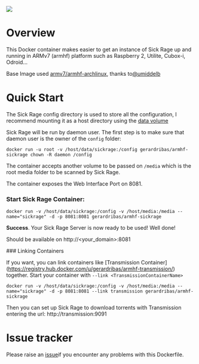 ![](https://www.docker.com/sites/all/themes/docker/assets/images/logo.png)
# Overview

This Docker container makes easier to get an instance of Sick Rage up and running in ARMv7 (armhf) platform such as Raspberry 2, Utilite, Cubox-i, Odroid...

Base Image used [armv7/armhf-archlinux](https://registry.hub.docker.com/u/armv7/armhf-archlinux/), thanks to[@umiddelb](https://github.com/umiddelb)

# Quick Start

The Sick Rage config directory is used to store all the configuration, I recommend mounting it as a host directory using the [data volume](https://docs.docker.com/userguide/dockervolumes/#mount-a-host-directory-as-a-data-volume)
	
Sick Rage will be run by daemon user. The first step is to make sure that daemon user is the owner of the ```config``` folder:
	
	docker run -u root -v /host/data/sickrage:/config gerardribas/armhf-sickrage chown -R daemon /config

The container accepts another volume to be passed on ```/media``` which is the root media folder to be scanned by Sick Rage.

The container exposes the Web Interface Port on 8081.

### Start Sick Rage Container:

	docker run -v /host/data/sickrage:/config -v /host/media:/media --name="sickrage" -d -p 8081:8081 gerardribas/armhf-sickrage

**Success**. Your Sick Rage Server is now ready to be used! Well done! 

Should be available on http://<your_domain>:8081

### Linking Containers

If you want, you can link containers like [Transmission Container] (https://registry.hub.docker.com/u/gerardribas/armhf-transmission/) together. Start your container with ```--link <TransmissionContainerName>``` 

	docker run -v /host/data/sickrage:/config -v /host/media:/media --name="sickrage" -d -p 8081:8081 --link transmission gerardribas/armhf-sickrage

Then you can set up Sick Rage to download torrents with Transmission entering the url: http://transmission:9091

# Issue tracker

Please raise an [issue](https://github.com/GerardRibas/armhf-sickrage/issues/new)if you encounter any problems with this Dockerfile.